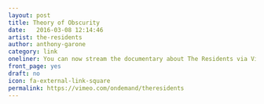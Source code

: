 ```yaml
---
layout: post
title: Theory of Obscurity
date:   2016-03-08 12:14:46
artist: the-residents
author: anthony-garone
category: link
oneliner: You can now stream the documentary about The Residents via Vimeo!
front_page: yes
draft: no
icon: fa-external-link-square
permalink: https://vimeo.com/ondemand/theresidents
---
```

